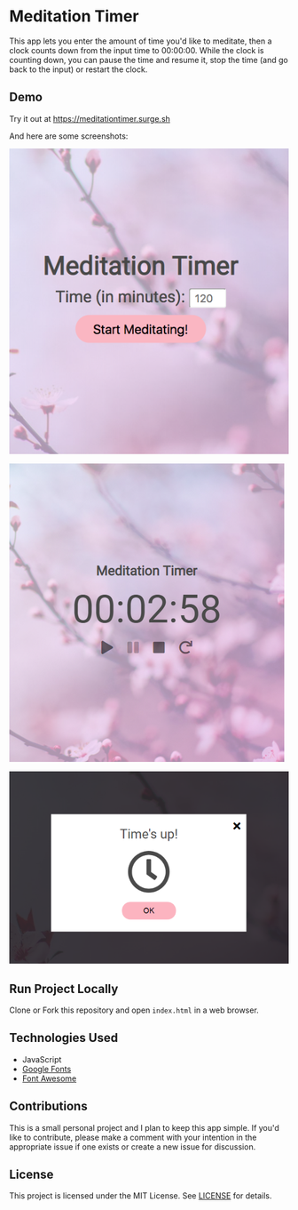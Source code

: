 # Meditation Timer

This app lets you enter the amount of time you'd like to meditate, then a clock counts down from the input time to 00:00:00.
While the clock is counting down, you can pause the time and resume it, stop the time (and go back to the input) or restart the clock.

## Demo

Try it out at https://meditationtimer.surge.sh

And here are some screenshots:

![Meditation Timer App Input](https://github.com/kellim/meditation-timer/blob/master/screenshots/meditation-timer-input.png)

![Meditation Timer App](https://github.com/kellim/meditation-timer/blob/master/screenshots/meditation-timer.png)

![Meditation Timer - Time's Up!](https://github.com/kellim/meditation-timer/blob/master/screenshots/times-up.png)

## Run Project Locally

Clone or Fork this repository and open `index.html` in a web browser.

## Technologies Used
* JavaScript
* [Google Fonts](https://fonts.google.com/)
* [Font Awesome](https://fontawesome.com/)

## Contributions

This is a small personal project and I plan to keep this app simple. If you'd like to contribute, please make a comment with your intention in the appropriate issue if one exists or create a new issue for discussion.

## License

This project is licensed under the MIT License. See [LICENSE](https://github.com/kellim/meditation-timer/blob/master/LICENSE) for details.

